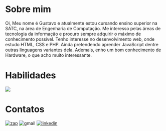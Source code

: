 # Sobre mim
Oi, Meu nome é Gustavo e atualmente estou cursando ensino superior na SATC, na área de Engenharia de Computação. Me interesso pelas áreas de tecnologia da informação e procuro sempre adquirir o máximo de conhecimento possível. Tenho interesse no desenvolvimento web, onde estudo HTML, CSS e PHP. Ainda pretendendo aprender JavaScript dentre outras linguagens variantes dela. Ademais, enho um bom conhecimento de Hardware, o que acho muito interessante.

# Habilidades
<p>
  <a href="https://skillicons.dev">
    <img src="https://skillicons.dev/icons?i=git,github,html,css,js,php,python,mysql,vscode,figma,bootstrap,notion,windows" />
  </a>
</p>

# Contatos
[![zap](https://img.shields.io/badge/WhatsApp-25D366?style=for-the-badge&logo=whatsapp&logoColor=white)](https://api.whatsapp.com/send?phone=5548999622803)
![gmail](https://img.shields.io/badge/Gmail-D14836?style=for-the-badge&logo=gmail&logoColor=white)
[![linkedin](https://img.shields.io/badge/LinkedIn-0077B5?style=for-the-badge&logo=linkedin&logoColor=white)](https://www.linkedin.com/in/gustavo-gon%C3%A7alves-dos-santos-4649ab27b/)
